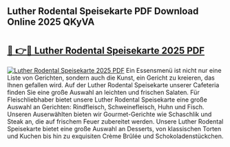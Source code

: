 ## Luther Rodental Speisekarte PDF Download Online 2025 QKyVA

# <h2><a href="http://gccesqw.nevu.top/?p=Luther+Rodental+Speisekarte">🔗 👉🔴 Luther Rodental Speisekarte 2025 PDF</a></h2>

[![Luther Rodental Speisekarte 2025 PDF](https://i.imgur.com/dBaPXMq.png)](http://gccesqw.nevu.top/?p=Luther+Rodental+Speisekarte)
Ein Essensmenü ist nicht nur eine Liste von Gerichten, sondern auch die Kunst, ein Gericht zu kreieren, das Ihnen gefallen wird. Auf der Luther Rodental Speisekarte unserer Cafeteria finden Sie eine große Auswahl an leichten und frischen Salaten. Für Fleischliebhaber bietet unsere Luther Rodental Speisekarte eine große Auswahl an Gerichten: Rindfleisch, Schweinefleisch, Huhn und Fisch. Unseren Auserwählten bieten wir Gourmet-Gerichte wie Schaschlik und Steak an, die auf frischem Feuer zubereitet werden. Unsere Luther Rodental Speisekarte bietet eine große Auswahl an Desserts, von klassischen Torten und Kuchen bis hin zu exquisiten Crème Brûlée und Schokoladenstückchen.
